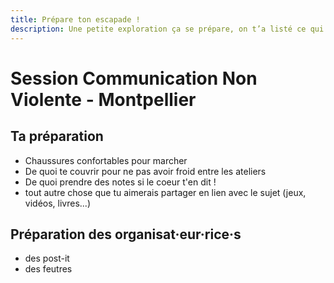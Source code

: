 ```yaml
---
title: Prépare ton escapade !
description: Une petite exploration ça se prépare, on t’a listé ce qui nous paraissait indispensable (ou pas).
---
```


# Session Communication Non Violente - Montpellier

## Ta préparation

- Chaussures confortables pour marcher  
- De quoi te couvrir pour ne pas avoir froid entre les ateliers  
- De quoi prendre des notes si le coeur t'en dit !  
- tout autre chose que tu aimerais partager en lien avec le sujet (jeux, vidéos, livres...)

## Préparation des organisat·eur·rice·s
- des post-it  
- des feutres  
